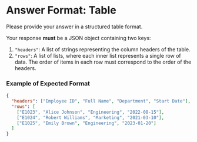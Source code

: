 # Answer Format: Table

Please provide your answer in a structured table format.

Your response **must** be a JSON object containing two keys:
1.  `"headers"`: A list of strings representing the column headers of the table.
2.  `"rows"`: A list of lists, where each inner list represents a single row of data. The order of items in each row must correspond to the order of the headers.

### Example of Expected Format

```json
{
  "headers": ["Employee ID", "Full Name", "Department", "Start Date"],
  "rows": [
    ["E1023", "Alice Johnson", "Engineering", "2022-08-15"],
    ["E1024", "Robert Williams", "Marketing", "2021-03-10"],
    ["E1025", "Emily Brown", "Engineering", "2023-01-20"]
  ]
}
```
